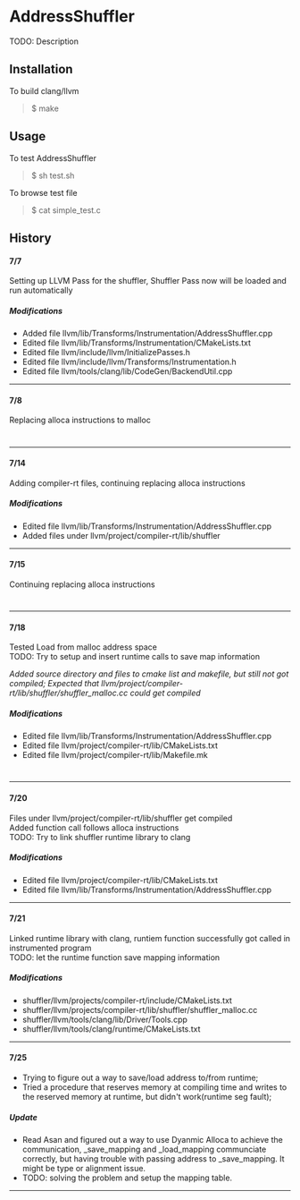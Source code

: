 # AddressShuffler
TODO: Description
## Installation
To build clang/llvm
> $ make
## Usage
To test AddressShuffler
> $ sh test.sh

To browse test file
> $ cat simple_test.c
## History
#### 7/7
Setting up LLVM Pass for the shuffler, Shuffler Pass now will be loaded and run automatically
##### Modifications
- Added file llvm/lib/Transforms/Instrumentation/AddressShuffler.cpp
- Edited file llvm/lib/Transforms/Instrumentation/CMakeLists.txt
- Edited file llvm/include/llvm/InitializePasses.h
- Edited file llvm/include/llvm/Transforms/Instrumentation.h
- Edited file llvm/tools/clang/lib/CodeGen/BackendUtil.cpp
---
#### 7/8
Replacing alloca instructions to malloc
#
---
#### 7/14
Adding compiler-rt files, continuing replacing alloca instructions
##### Modifications
- Edited file llvm/lib/Transforms/Instrumentation/AddressShuffler.cpp
- Added files under llvm/project/compiler-rt/lib/shuffler
---
#### 7/15
Continuing replacing alloca instructions
#
---
#### 7/18
Tested Load from malloc address space   
TODO: Try to setup and insert runtime calls to save map information   

*Added source directory and files to cmake list and makefile, but still not got compiled; Expected that llvm/project/compiler-rt/lib/shuffler/shuffler_malloc.cc could get compiled*
##### Modifications
- Edited file llvm/lib/Transforms/Instrumentation/AddressShuffler.cpp
- Edited file llvm/project/compiler-rt/lib/CMakeLists.txt
- Edited file llvm/project/compiler-rt/lib/Makefile.mk   
#
---
#### 7/20
Files under llvm/project/compiler-rt/lib/shuffler get compiled   
Added function call follows alloca instructions   
TODO: Try to link shuffler runtime library to clang
##### Modifications
- Edited file llvm/project/compiler-rt/lib/CMakeLists.txt
- Edited file llvm/lib/Transforms/Instrumentation/AddressShuffler.cpp
---
#### 7/21
Linked runtime library with clang, runtiem function successfully got called in instrumented program   
TODO: let the runtime function save mapping information
##### Modifications
- shuffler/llvm/projects/compiler-rt/include/CMakeLists.txt
- shuffler/llvm/projects/compiler-rt/lib/shuffler/shuffler_malloc.cc
- shuffler/llvm/tools/clang/lib/Driver/Tools.cpp
- shuffler/llvm/tools/clang/runtime/CMakeLists.txt
- ---
#### 7/25
- Trying to figure out a way to save/load address to/from runtime;
- Tried a procedure that reserves memory at compiling time and writes to the reserved memory at runtime, but didn't work(runtime seg fault);
##### Update
- Read Asan and figured out a way to use Dyanmic Alloca to achieve the communication, _save_mapping and _load_mapping communciate correctly, but having trouble with passing address to _save_mapping. It might be type or alignment issue.
- TODO: solving the problem and setup the mapping table.
---
